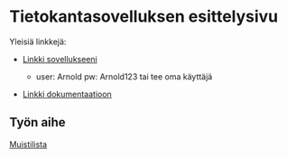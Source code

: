 # Tietokantasovelluksen esittelysivu

Yleisiä linkkejä:

* [Linkki sovellukseeni](http://imatias.users.cs.helsinki.fi/memoryTool/task)
  * user: Arnold pw: Arnold123 tai tee oma käyttäjä


* [Linkki dokumentaatioon](https://github.com/w4ldo/memoryTool/blob/master/doc/dokumentaatio.pdf)

## Työn aihe

[Muistilista](http://advancedkittenry.github.io/suunnittelu_ja_tyoymparisto/aiheet/Muistilista.html)
